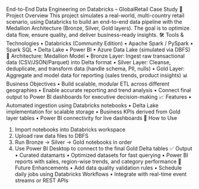  End-to-End Data Engineering on Databricks – GlobalRetail Case Study
📌 Project Overview
This project simulates a real-world, multi-country retail scenario, using Databricks to build an end-to-end data pipeline with the Medallion Architecture (Bronze, Silver, Gold layers). The goal is to optimize data flow, ensure quality, and deliver business-ready insights.
🛠️ Tools & Technologies
•	Databricks (Community Edition)
•	Apache Spark / PySpark
•	Spark SQL
•	Delta Lake
•	Power BI
•	Azure Data Lake (simulated via DBFS)
🧱 Architecture: Medallion Model
•	Bronze Layer: Ingest raw transactional data (CSV/JSON/Parquet) into Delta format
•	Silver Layer: Cleanse, deduplicate, and transform data (handle schema, PII, nulls)
•	Gold Layer: Aggregate and model data for reporting (sales trends, product insights)
📊 Business Objectives
•	Build scalable, modular ETL across different geographies
•	Enable accurate reporting and trend analysis
•	Connect final output to Power BI dashboards for executive decision-making
📈 Features
•	Automated ingestion using Databricks notebooks
•	Delta Lake implementation for scalable storage
•	Business KPIs derived from Gold layer tables
•	Power BI connectivity for live dashboards
📁 How to Use
1.	Import notebooks into Databricks workspace
2.	Upload raw data files to DBFS
3.	Run Bronze → Silver → Gold notebooks in order
4.	Use Power BI Desktop to connect to the final Gold Delta tables
✅ Output
•	Curated datamarts
•	Optimized datasets for fast querying
•	Power BI reports with sales, region-wise trends, and category performance
🚀 Future Enhancements
•	Add data quality validation rules
•	Schedule daily jobs using Databricks Workflows
•	Integrate with real-time event streams or REST APIs
